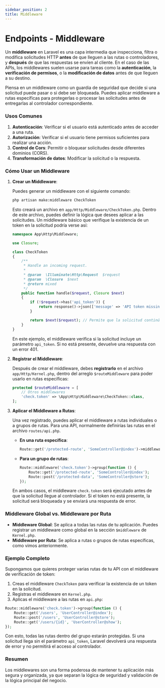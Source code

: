 ```yaml
---
sidebar_position: 2
title: Middleware
---
```


# Endpoints - Middleware

Un **middleware** en Laravel es una capa intermedia que inspecciona, filtra o modifica solicitudes HTTP **antes** de que lleguen a las rutas o controladores, y **después** de que las respuestas se envíen al cliente. En el caso de las APIs, los middlewares suelen usarse para tareas como la **autenticación**, la **verificación de permisos**, o la **modificación de datos** antes de que lleguen a su destino.

Piensa en un middleware como un guardia de seguridad que decide si una solicitud puede pasar o si debe ser bloqueada. Puedes aplicar middleware a rutas específicas para protegerlas o procesar las solicitudes antes de entregarlas al controlador correspondiente.

### Usos Comunes

1. **Autenticación**: Verificar si el usuario está autenticado antes de acceder a una ruta.
2. **Autorización**: Verificar si el usuario tiene permisos suficientes para realizar una acción.
3. **Control de Cors**: Permitir o bloquear solicitudes desde diferentes dominios (CORS).
4. **Transformación de datos**: Modificar la solicitud o la respuesta.

### Cómo Usar un Middleware

1. **Crear un Middleware**:

   Puedes generar un middleware con el siguiente comando:

   ```bash
   php artisan make:middleware CheckToken
   ```

   Esto creará un archivo en `app/Http/Middleware/CheckToken.php`. Dentro de este archivo, puedes definir la lógica que desees aplicar a las solicitudes. Un middleware básico que verifique la existencia de un token en la solicitud podría verse así:

   ```php
   namespace App\Http\Middleware;

   use Closure;

   class CheckToken
   {
       /**
        * Handle an incoming request.
        *
        * @param  \Illuminate\Http\Request  $request
        * @param  \Closure  $next
        * @return mixed
        */
       public function handle($request, Closure $next)
       {
           if (!$request->has('api_token')) {
               return response()->json(['message' => 'API token missing'], 401);
           }

           return $next($request); // Permite que la solicitud continúe
       }
   }
   ```

   En este ejemplo, el middleware verifica si la solicitud incluye un parámetro `api_token`. Si no está presente, devuelve una respuesta con un error 401.

2. **Registrar el Middleware**:

   Después de crear el middleware, debes **registrarlo** en el archivo `app/Http/Kernel.php`, dentro del arreglo `$routeMiddleware` para poder usarlo en rutas específicas:

   ```php
   protected $routeMiddleware = [
       // Otros middlewares
       'check.token' => \App\Http\Middleware\CheckToken::class,
   ];
   ```

3. **Aplicar el Middleware a Rutas**:

   Una vez registrado, puedes aplicar el middleware a rutas individuales o a grupos de rutas. Para una API, normalmente definirías las rutas en el archivo `routes/api.php`.

   - **En una ruta específica**:

     ```php
     Route::get('/protected-route', 'SomeController@index')->middleware('check.token');
     ```

   - **Para un grupo de rutas**:

     ```php
     Route::middleware('check.token')->group(function () {
         Route::get('/protected-route', 'SomeController@index');
         Route::post('/protected-data', 'SomeController@store');
     });
     ```

   En ambos casos, el middleware `check.token` será ejecutado antes de que la solicitud llegue al controlador. Si el token no está presente, la solicitud será bloqueada y se enviará una respuesta de error.

### Middleware Global vs. Middleware por Ruta

- **Middleware Global**: Se aplica a todas las rutas de tu aplicación. Puedes registrar un middleware como global en la sección `$middleware` de `Kernel.php`.
- **Middleware por Ruta**: Se aplica a rutas o grupos de rutas específicas, como vimos anteriormente.

### Ejemplo Completo

Supongamos que quieres proteger varias rutas de tu API con el middleware de verificación de token:

1. Creas el middleware `CheckToken` para verificar la existencia de un token en la solicitud.
2. Registras el middleware en `Kernel.php`.
3. Aplicas el middleware a las rutas en `api.php`:

```php
Route::middleware('check.token')->group(function () {
    Route::get('/users', 'UserController@index');
    Route::post('/users', 'UserController@store');
    Route::get('/users/{id}', 'UserController@show');
});
```

Con esto, todas las rutas dentro del grupo estarán protegidas. Si una solicitud llega sin el parámetro `api_token`, Laravel devolverá una respuesta de error y no permitirá el acceso al controlador.

### Resumen

Los middlewares son una forma poderosa de mantener tu aplicación más segura y organizada, ya que separan la lógica de seguridad y validación de la lógica principal del negocio.
